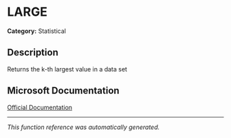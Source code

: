 # LARGE

**Category:** Statistical

## Description
Returns the k-th largest value in a data set

## Microsoft Documentation
[Official Documentation](https://support.microsoft.com//en-us/office/large-function-3af0af19-1190-42bb-bb8b-01672ec00a64)

---
*This function reference was automatically generated.*
